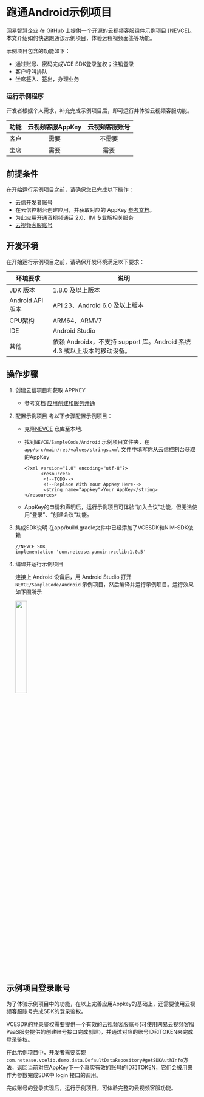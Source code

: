 # 跑通Android示例项目

  网易智慧企业 在 GitHub 上提供一个开源的云视频客服组件示例项目 [NEVCE]。本文介绍如何快速跑通该示例项目，体验远程视频面签等功能。

示例项目包含的功能如下：

- 通过账号、密码完成VCE SDK登录鉴权；注销登录
- 客户呼叫排队
- 坐席签入、签出，办理业务

### 运行示例程序

开发者根据个人需求，补充完成示例项目后，即可运行并体验云视频客服功能。

| 功能 | 云视频客服AppKey | 云视频客服账号 |
| :--: | :--------------: | :------------: |
| 客户 |       需要       |     不需要     |
| 坐席 |       需要       |      需要      |

##  前提条件

在开始运行示例项目之前，请确保您已完成以下操作：

  - [云信开发者账号](https://id.163yun.com/register?h=media&t=media&from=nim&clueFrom=nim)
  - 在云信控制台创建应用，并获取对应的 AppKey  [参考文档](../../../云信控制平台/应用创建和服务开通.md)。
  - 为此应用开通音视频通话 2.0、IM 专业版相关服务
  - [云视频客服账号](##示例项目会议账号)

## 开发环境

在开始运行示例项目之前，请确保开发环境满足以下要求：

| 环境要求         | 说明                                                         |
| ---------------- | ------------------------------------------------------------ |
| JDK 版本         | 1.8.0 及以上版本                                             |
| Android API 版本 | API 23、Android 6.0 及以上版本                               |
| CPU架构          | ARM64、ARMV7                                                 |
| IDE              | Android Studio                                               |
| 其他             | 依赖 Androidx，不支持 support 库。Android 系统 4.3 或以上版本的移动设备。 |

## 操作步骤

  1. 创建云信项目和获取 APPKEY

     - 参考文档 [应用创建和服务开通](../../../云信控制平台/应用创建和服务开通.md)

  2. 配置示例项目
     考以下步骤配置示例项目：

      - 克隆[NEVCE](https://github.com/netease-kit/NEVCE/tree/main/SampleCode/Android) 仓库至本地.

      - 找到`NEVCE/SampleCode/Android` 示例项目文件夹，在 `app/src/main/res/values/strings.xml` 文件中填写你从云信控制台获取的AppKey

        ```
        <?xml version="1.0" encoding="utf-8"?>
              <resources>
               <!--TODO-->
               <!--Replace With Your AppKey Here-->
               <string name="appkey">Your AppKey</string>
        </resources>
        ```

      - AppKey的申请和声明后，运行示例项目可体验“加入会议”功能，但无法使用“登录”、“创建会议”功能。

  3. 集成SDK说明
     在app/build.gradle文件中已经添加了VCESDK和NIM-SDK依赖

       ```
     //NEVCE SDK
     implementation 'com.netease.yunxin:vcelib:1.0.5'
       ```

  4. 编译并运行示例项目

     连接上 Android 设备后，用 Android Studio 打开 `NEVCE/SampleCode/Android`  示例项目，然后编译并运行示例项目。运行效果如下图所示

     <image width="25%" src="../images/demo_vce_main_page.png">

## 示例项目登录账号

为了体验示例项目中的功能，在以上完善应用Appkey的基础上，还需要使用云视频客服账号完成SDK的登录鉴权。

VCESDK的登录鉴权需要提供一个有效的云视频客服账号(可使用网易云视频客服PaaS服务提供的创建账号接口完成创建)，并通过对应的账号ID和TOKEN来完成登录鉴权。

在此示例项目中，开发者需要实现`com.netease.vcelib.demo.data.DefaultDataRepository#getSDKAuthInfo`方法，返回当前对应AppKey下一个真实有效的账号的ID和TOKEN，它们会被用来作为参数完成SDK中 login 接口的调用。

完成账号的登录实现后，运行示例项目，可体验完整的云视频客服功能。

